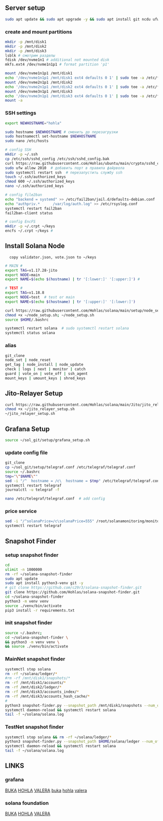 
## Server setup
```bash
sudo apt update && sudo apt upgrade -y && sudo apt install git ncdu ufw tmux htop curl nano fail2ban smartmontools mc man rsync cron logrotate rsyslog encfs jq -y
```

### create and mount partitions   
```bash
mkdir -p /mnt/disk1
mkdir -p /mnt/disk2
mkdir -p /mnt/disk3
lsblk # смотрим разделы
fdisk /dev/nvme1n1 # additional not mounted disk
mkfs.ext4 /dev/nvme1n1p1 # format partition 'p1'
```
```bash
mount /dev/nvme1n1p1 /mnt/disk1
echo '/dev/nvme1n1p1 /mnt/disk1 ext4 defaults 0 1' | sudo tee -a /etc/fstab
mount /dev/nvme2n1p1 /mnt/disk2
echo '/dev/nvme2n1p1 /mnt/disk2 ext4 defaults 0 1' | sudo tee -a /etc/fstab
mount /dev/nvme3n1p1 /mnt/disk3
echo '/dev/nvme3n1p1 /mnt/disk3 ext4 defaults 0 1' | sudo tee -a /etc/fstab
mount -a
```

### SSH settings
```bash
export NEWHOSTNAME="hohla"
```
```bash
sudo hostname $NEWHOSTNAME # сменить до перезагрузки
sudo hostnamectl set-hostname $NEWHOSTNAME
sudo nano /etc/hosts
```

```bash
# config SSH
mkdir -p ~/.ssh
cp /etc/ssh/sshd_config /etc/ssh/sshd_config.bak
curl https://raw.githubusercontent.com/Hohlas/ubuntu/main/crypto/sshd_config > /etc/ssh/sshd_config
sudo ufw allow 2010  # добавить порт в правила файрвола
sudo systemctl restart ssh  # перезапустить службу ssh
touch ~/.ssh/authorized_keys
chmod 600 ~/.ssh/authorized_keys
nano ~/.ssh/authorized_keys
```

```bash
# config file2ban
echo "backend = systemd" >> /etc/fail2ban/jail.d/defaults-debian.conf
echo "authpriv.*      /var/log/auth.log" >> /etc/rsyslog.conf
systemctl restart fail2ban
fail2ban-client status

# config EncFS
mkdir -p ~/.crpt ~/keys
encfs ~/.crpt ~/keys # 
```

## Install Solana Node
```   copy validator.json, vote.json to ~/keys   ```
```bash
# MAIN #
export TAG=v1.17.28-jito
export NODE=main
export NAME=$(echo $(hostname) | tr '[:lower:]' '[:upper:]') #
```
```bash
# TEST #
export TAG=v1.18.8
export NODE=test  # test or main
export NAME=$(echo $(hostname) | tr '[:upper:]' '[:lower:]')
```

```bash
curl https://raw.githubusercontent.com/Hohlas/solana/main/setup/node_setup.sh > ~/node_setup.sh
chmod +x ~/node_setup.sh; ~/node_setup.sh
source $HOME/.bashrc
```
```bash
systemctl restart solana  # sudo systemctl restart solana
systemctl status solana
```
### alias
```bash
git_clone
node_set | node_reset
get_tag | node_install | node_update
check | logs | next | monitor | catch
guard | vote_on | vote_off | ssh_agent
mount_keys | umount_keys | shred_keys
```
## Jito-Relayer Setup
```bash
curl https://raw.githubusercontent.com/Hohlas/solana/main/Jito/jito_relayer_setup.sh > ~/jito_relayer_setup.sh
chmod +x ~/jito_relayer_setup.sh
~/jito_relayer_setup.sh
```
## Grafana Setup
```bash
source ~/sol_git/setup/grafana_setup.sh
```
### update config file
```bash
git_clone
cp ~/sol_git/setup/telegraf.conf /etc/telegraf/telegraf.conf
source ~/.bashrc
tmp="\"$NAME\""
sed -i "/^  hostname = /c\  hostname = $tmp" /etc/telegraf/telegraf.conf
systemctl restart telegraf
journalctl -u telegraf -f
```
```bash
nano /etc/telegraf/telegraf.conf  # add config
```
### price service
```bash
sed -i "/^solanaPrice=/c\solanaPrice=555" /root/solanamonitoring/monitor.sh
systemctl restart telegraf
```
## Snapshot Finder
### setup snapshot finder
```bash
cd 
ulimit -n 1000000
rm -rf ~/solana-snapshot-finder
sudo apt update
sudo apt install python3-venv git -y
# git clone https://github.com/c29r3/solana-snapshot-finder.git
git clone https://github.com/Hohlas/solana-snapshot-finder.git
cd ~/solana-snapshot-finder
python3 -m venv venv
source ./venv/bin/activate
pip3 install -r requirements.txt
```
### init snapshot finder
```bash
source ~/.bashrc; 
cd ~/solana-snapshot-finder \
&& python3 -m venv venv \
&& source ./venv/bin/activate
```
### MainNet snapshot finder
```bash
systemctl stop solana
rm -rf ~/solana/ledger/*
#rm -rf /mnt/disk1/snapshots/* 
rm -rf /mnt/disk1/accounts/*
rm -rf /mnt/disk2/ledger/*
rm -rf /mnt/disk3/accounts_index/*
rm -rf /mnt/disk3/accounts_hash_cache/*
#
python3 snapshot-finder.py --snapshot_path /mnt/disk1/snapshots --num_of_retries 10 --measurement_time 10 --min_download_speed 40 --max_snapshot_age 500 --max_latency 500 --with_private_rpc --sort_order latency -r https://api.mainnet-beta.solana.com
systemctl daemon-reload && systemctl restart solana
tail -f ~/solana/solana.log
```
### TestNet snapshot finder
```bash
systemctl stop solana && rm -rf ~/solana/ledger/*
python3 snapshot-finder.py --snapshot_path $HOME/solana/ledger --num_of_retries 10 --measurement_time 10 --min_download_speed 50 --max_snapshot_age 500 --with_private_rpc --sort_order latency -r https://api.testnet.solana.com && \
systemctl daemon-reload && systemctl restart solana
tail -f ~/solana/solana.log
```
## LINKS
### grafana
[BUKA](https://metrics.stakeconomy.com/d/f2b2HcaGz/solana-community-validator-dashboard?orgId=1&var-inter=30s&var-cpu=All&var-netif=All&from=now-6h&to=now&var-pubkey=5NiHw5LZn1FiL848XzbEBxuygbNvMJ7CsPvXNC8VmCLN&var-server=BUKA&refresh=1m) [HOHLA](https://metrics.stakeconomy.com/d/f2b2HcaGz/solana-community-validator-dashboard?orgId=1&refresh=1m&var-pubkey=AptafqHRpGk3KCQrGtuPGuPvWMuPc4N15X7NN7VUsfbd&var-server=HOHLA&var-inter=1m&var-netif=All&from=now-6h&to=now)  [VALERA](https://metrics.stakeconomy.com/d/f2b2HcaGz/solana-community-validator-dashboard?orgId=1&var-inter=30s&var-cpu=All&var-netif=eth0&from=now-12h&to=now&var-pubkey=A4fxKaaNPBCaMwqKyhHxoWKJ5ybgvmmwTQmNmGtt2aoC&var-server=VALERA&refresh=1m&var-version=)
[buka](https://metrics.stakeconomy.com/d/f2b2HcaGz/solana-community-validator-dashboard?orgId=1&var-server=buka&var-inter=30s&var-cpu=All&var-netif=All&var-pubkey=mFJG277eG7EFS7Zu2UU5BkFZQW7PpAVfjMaFsTqXAUq&refresh=5s&from=now-12h&to=now)  [hohla](https://metrics.stakeconomy.com/d/f2b2HcaGz/solana-community-validator-dashboard?orgId=1&var-server=hohla&var-inter=30s&var-cpu=All&var-netif=All&var-pubkey=8HzsgkGhEFP2MKuuPDy5f8qvqR6hmwPqeq7UMY3X2Z6T&refresh=5s&from=now-12h&to=now)  [valera](https://metrics.stakeconomy.com/d/f2b2HcaGz/solana-community-validator-dashboard?orgId=1&refresh=5s&var-server=valera&var-inter=30s&var-cpu=All&var-netif=All&var-pubkey=CpFKK4LrfnCZ32gQPPW8hVMqFsMSe46k7cUjs8h77iQQ&from=now-12h&to=now)
### solana foundation
[BUKA](https://solana.org/sfdp-validators/5NiHw5LZn1FiL848XzbEBxuygbNvMJ7CsPvXNC8VmCLN)  [HOHLA](https://solana.org/sfdp-validators/AptafqHRpGk3KCQrGtuPGuPvWMuPc4N15X7NN7VUsfbd)  [VALERA](https://solana.org/sfdp-validators/A4fxKaaNPBCaMwqKyhHxoWKJ5ybgvmmwTQmNmGtt2aoC)
